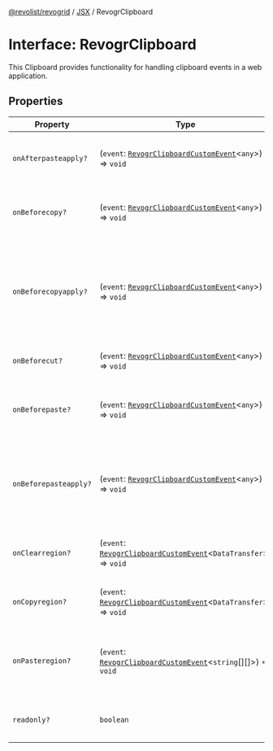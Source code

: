 [@revolist/revogrid](README.md) / [JSX](Namespace.JSX.md) / RevogrClipboard

# Interface: RevogrClipboard

This Clipboard provides functionality for handling clipboard events in a web application.

## Properties

| Property | Type | Description | Defined in |
| ------ | ------ | ------ | ------ |
| `onAfterpasteapply?` | (`event`: [`RevogrClipboardCustomEvent`](Interface.RevogrClipboardCustomEvent.md)\<`any`\>) => `void` | Paste 4. Fired after paste applied to the grid | [src/components.d.ts:1508](https://github.com/revolist/revogrid/blob/179ef4790c9da8e1216f1005cb3571a276adbd08/src/components.d.ts#L1508) |
| `onBeforecopy?` | (`event`: [`RevogrClipboardCustomEvent`](Interface.RevogrClipboardCustomEvent.md)\<`any`\>) => `void` | Copy 1. Fired before copy triggered | [src/components.d.ts:1514](https://github.com/revolist/revogrid/blob/179ef4790c9da8e1216f1005cb3571a276adbd08/src/components.d.ts#L1514) |
| `onBeforecopyapply?` | (`event`: [`RevogrClipboardCustomEvent`](Interface.RevogrClipboardCustomEvent.md)\<`any`\>) => `void` | Copy Method 1. Fired before copy applied to the clipboard from outside. | [src/components.d.ts:1521](https://github.com/revolist/revogrid/blob/179ef4790c9da8e1216f1005cb3571a276adbd08/src/components.d.ts#L1521) |
| `onBeforecut?` | (`event`: [`RevogrClipboardCustomEvent`](Interface.RevogrClipboardCustomEvent.md)\<`any`\>) => `void` | Cut 1. Fired before cut triggered | [src/components.d.ts:1527](https://github.com/revolist/revogrid/blob/179ef4790c9da8e1216f1005cb3571a276adbd08/src/components.d.ts#L1527) |
| `onBeforepaste?` | (`event`: [`RevogrClipboardCustomEvent`](Interface.RevogrClipboardCustomEvent.md)\<`any`\>) => `void` | Paste 1. Fired before paste applied to the grid | [src/components.d.ts:1534](https://github.com/revolist/revogrid/blob/179ef4790c9da8e1216f1005cb3571a276adbd08/src/components.d.ts#L1534) |
| `onBeforepasteapply?` | (`event`: [`RevogrClipboardCustomEvent`](Interface.RevogrClipboardCustomEvent.md)\<`any`\>) => `void` | Paste 2. Fired before paste applied to the grid and after data parsed | [src/components.d.ts:1540](https://github.com/revolist/revogrid/blob/179ef4790c9da8e1216f1005cb3571a276adbd08/src/components.d.ts#L1540) |
| `onClearregion?` | (`event`: [`RevogrClipboardCustomEvent`](Interface.RevogrClipboardCustomEvent.md)\<`DataTransfer`\>) => `void` | Cut 2. Clears region when cut is done | [src/components.d.ts:1544](https://github.com/revolist/revogrid/blob/179ef4790c9da8e1216f1005cb3571a276adbd08/src/components.d.ts#L1544) |
| `onCopyregion?` | (`event`: [`RevogrClipboardCustomEvent`](Interface.RevogrClipboardCustomEvent.md)\<`DataTransfer`\>) => `void` | Copy 2. Fired when region copied | [src/components.d.ts:1550](https://github.com/revolist/revogrid/blob/179ef4790c9da8e1216f1005cb3571a276adbd08/src/components.d.ts#L1550) |
| `onPasteregion?` | (`event`: [`RevogrClipboardCustomEvent`](Interface.RevogrClipboardCustomEvent.md)\<`string`[][]\>) => `void` | Paste 3. Internal method. When data region is ready pass it to the top. | [src/components.d.ts:1556](https://github.com/revolist/revogrid/blob/179ef4790c9da8e1216f1005cb3571a276adbd08/src/components.d.ts#L1556) |
| `readonly?` | `boolean` | If readonly mode - disabled Paste event | [src/components.d.ts:1560](https://github.com/revolist/revogrid/blob/179ef4790c9da8e1216f1005cb3571a276adbd08/src/components.d.ts#L1560) |
